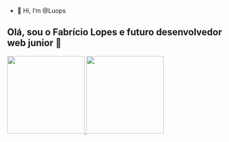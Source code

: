 - 👋 Hi, I’m @Luops

## Olá, sou o Fabrício Lopes e futuro desenvolvedor web junior 👀
<div>
<a href="https://github.com/seu-usuário-aqui">
<img height="180em" src="https://github-readme-stats.vercel.app/api/top-langs/?username=Luops&layout=compact&langs_count=7&theme=dracula"/>
<img height="180em" src="https://github-readme-stats.vercel.app/api?username=Luops&show_icons=true&theme=dracula&include_all_commits=true&count_private=true"/>
</div>

